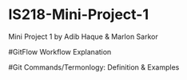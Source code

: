 # IS218-Mini-Project-1
Mini Project 1 by Adib Haque &amp; Marlon Sarkor

#GitFlow Workflow Explanation


#Git Commands/Termonlogy: Definition & Examples
